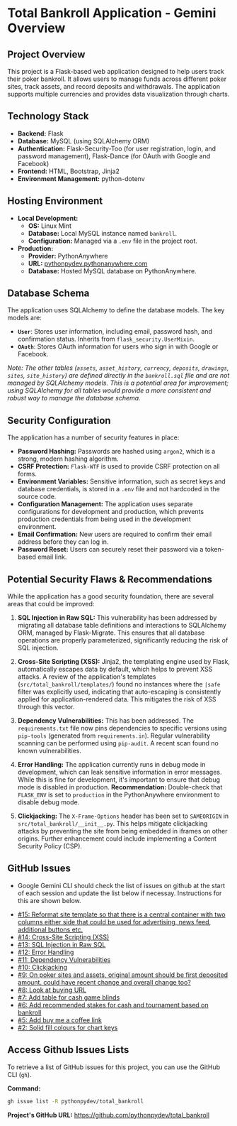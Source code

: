 # Total Bankroll Application - Gemini Overview

## Project Overview

This project is a Flask-based web application designed to help users track their poker bankroll. It allows users to manage funds across different poker sites, track assets, and record deposits and withdrawals. The application supports multiple currencies and provides data visualization through charts.

## Technology Stack

*   **Backend:** Flask
*   **Database:** MySQL (using SQLAlchemy ORM)
*   **Authentication:** Flask-Security-Too (for user registration, login, and password management), Flask-Dance (for OAuth with Google and Facebook)
*   **Frontend:** HTML, Bootstrap, Jinja2
*   **Environment Management:** python-dotenv

## Hosting Environment

*   **Local Development:**
    *   **OS:** Linux Mint
    *   **Database:** Local MySQL instance named `bankroll`.
    *   **Configuration:** Managed via a `.env` file in the project root.
*   **Production:**
    *   **Provider:** PythonAnywhere
    *   **URL:** [pythonpydev.pythonanywhere.com](https://pythonpydev.pythonanywhere.com/)
    *   **Database:** Hosted MySQL database on PythonAnywhere.

## Database Schema

The application uses SQLAlchemy to define the database models. The key models are:

*   **`User`**: Stores user information, including email, password hash, and confirmation status. Inherits from `flask_security.UserMixin`.
*   **`OAuth`**: Stores OAuth information for users who sign in with Google or Facebook.

*Note: The other tables (`assets`, `asset_history`, `currency`, `deposits`, `drawings`, `sites`, `site_history`) are defined directly in the `bankroll.sql` file and are not managed by SQLAlchemy models. This is a potential area for improvement; using SQLAlchemy for all tables would provide a more consistent and robust way to manage the database schema.*

## Security Configuration

The application has a number of security features in place:

*   **Password Hashing:** Passwords are hashed using `argon2`, which is a strong, modern hashing algorithm.
*   **CSRF Protection:** `Flask-WTF` is used to provide CSRF protection on all forms.
*   **Environment Variables:** Sensitive information, such as secret keys and database credentials, is stored in a `.env` file and not hardcoded in the source code.
*   **Configuration Management:** The application uses separate configurations for development and production, which prevents production credentials from being used in the development environment.
*   **Email Confirmation:** New users are required to confirm their email address before they can log in.
*   **Password Reset:** Users can securely reset their password via a token-based email link.

## Potential Security Flaws & Recommendations

While the application has a good security foundation, there are several areas that could be improved:

1.  **SQL Injection in Raw SQL:** This vulnerability has been addressed by migrating all database table definitions and interactions to SQLAlchemy ORM, managed by Flask-Migrate. This ensures that all database operations are properly parameterized, significantly reducing the risk of SQL injection.

2.  **Cross-Site Scripting (XSS):** Jinja2, the templating engine used by Flask, automatically escapes data by default, which helps to prevent XSS attacks. A review of the application's templates (`src/total_bankroll/templates/`) found no instances where the `|safe` filter was explicitly used, indicating that auto-escaping is consistently applied for application-rendered data. This mitigates the risk of XSS through this vector.

3.  **Dependency Vulnerabilities:** This has been addressed. The `requirements.txt` file now pins dependencies to specific versions using `pip-tools` (generated from `requirements.in`). Regular vulnerability scanning can be performed using `pip-audit`. A recent scan found no known vulnerabilities.

4.  **Error Handling:** The application currently runs in debug mode in development, which can leak sensitive information in error messages. While this is fine for development, it's important to ensure that debug mode is disabled in production. **Recommendation:** Double-check that `FLASK_ENV` is set to `production` in the PythonAnywhere environment to disable debug mode.

5.  **Clickjacking:** The `X-Frame-Options` header has been set to `SAMEORIGIN` in `src/total_bankroll/__init__.py`. This helps mitigate clickjacking attacks by preventing the site from being embedded in iframes on other origins. Further enhancement could include implementing a Content Security Policy (CSP).

## GitHub Issues

- Google Gemini CLI should check the list of issues on github at the start of each session and update the list below if necessay.  Instructions for this are shown below.

*   [#15: Reformat site template so that there is a central container with two columns either side that could be used for advertising, news feed, additional buttons etc.](https://github.com/pythonpydev/total_bankroll/issues/15)
*   [#14: Cross-Site Scripting (XSS)](https://github.com/pythonpydev/total_bankroll/issues/14)
*   [#13: SQL Injection in Raw SQL](https://github.com/pythonpydev/total_bankroll/issues/13)
*   [#12: Error Handling](https://github.com/pythonpydev/total_bankroll/issues/12)
*   [#11: Dependency Vulnerabilities](https://github.com/pythonpydev/total_bankroll/issues/11)
*   [#10: Clickjacking](https://github.com/pythonpydev/total_bankroll/issues/10)
*   [#9: On poker sites and assets, original amount should be first deposited amount. could have recent change and overall change too?](https://github.com/pythonpydev/total_bankroll/issues/9)
*   [#8: Look at buying URL](https://github.com/pythonpydev/total_bankroll/issues/8)
*   [#7: Add table for cash game blinds](https://github.com/pythonpydev/total_bankroll/issues/7)
*   [#6: Add recommended stakes for cash and tournament based on bankroll](https://github.com/pythonpydev/total_bankroll/issues/6)
*   [#5: Add buy me a coffee link](https://github.com/pythonpydev/total_bankroll/issues/5)
*   [#2: Solid fill colours for chart keys](https://github.com/pythonpydev/total_bankroll/issues/2)

## Access Github Issues Lists

To retrieve a list of GitHub issues for this project, you can use the GitHub CLI (`gh`).

**Command:**
```bash
gh issue list -R pythonpydev/total_bankroll
```

**Project's GitHub URL:**
https://github.com/pythonpydev/total_bankroll
